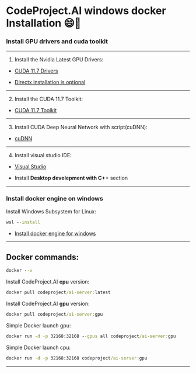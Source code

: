 # CodeProject.AI windows docker Installation 😄🤠

### Install GPU drivers and cuda toolkit 

---
1. Install the Nvidia Latest GPU Drivers:

- [CUDA 11.7 Drivers](https://www.nvidia.com/Download/index.aspx)

- [Directx installation is optional](https://download.microsoft.com/download/1/7/1/1718CCC4-6315-4D8E-9543-8E28A4E18C4C/dxwebsetup.exe)

---

2. Install the CUDA 11.7 Toolkit:

- [CUDA 11.7 Toolkit](https://developer.nvidia.com/cuda-11-7-0-download-archive?target_os=Windows&target_arch=x86_64)

---

3. Install CUDA Deep Neural Network with script(cuDNN):

- [cuDNN](https://www.codeproject.com/KB/Articles/5322557/install_CUDnn.zip)

---

4. Install visual studio IDE:

- [Visual Studio](https://visualstudio.microsoft.com/)

- Install   __Desktop develepment with C++__  section

---

### Install docker engine on windows

Install  Windows Subsystem for Linux:
```cmd
wsl --install
```
- [Install docker engine for windows](https://desktop.docker.com/win/main/amd64/Docker%20Desktop%20Installer.exe?utm_source=docker&utm_medium=webreferral&utm_campaign=dd-smartbutton&utm_location=module)

----

## Docker commands:

```cmd
docker --v
```

Install  CodeProject.AI **cpu** version:
```cmd
docker pull codeproject/ai-server:latest
```

Install  CodeProject.AI **gpu** version:
```cmd
docker pull codeproject/ai-server:gpu
```

Simple Docker launch gpu:
```cmd
docker run -d -p 32168:32168 --gpus all codeproject/ai-server:gpu
```

Simple Docker launch cpu:
```cmd
docker run -d -p 32168:32168 codeproject/ai-server:gpu
```
----











































